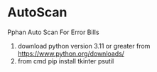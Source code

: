 # AutoScan
Pphan Auto Scan For Error Bills
1. download python version 3.11 or greater from https://www.python.org/downloads/
2. from cmd pip install tkinter psutil
